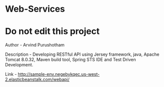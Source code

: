 # Web-Services
# Do not edit this project

Author - Arvind Purushotham

Description - Developing RESTful API using Jersey framework, java, Apache Tomcat 8.0.32, Maven build tool, Spring STS IDE and Test Driven Development. 

Link - http://sample-env.negebykqec.us-west-2.elasticbeanstalk.com/webapi/

